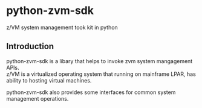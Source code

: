 # python-zvm-sdk
z/VM system management took kit in python


Introduction
------------
python-zvm-sdk is a libary that helps to invoke zvm system mangagement APIs.  
z/VM is a virtualized operating system that running on mainframe LPAR, has ability to hosting virtual machines.

python-zvm-sdk also provides some interfaces for common system management operations.
